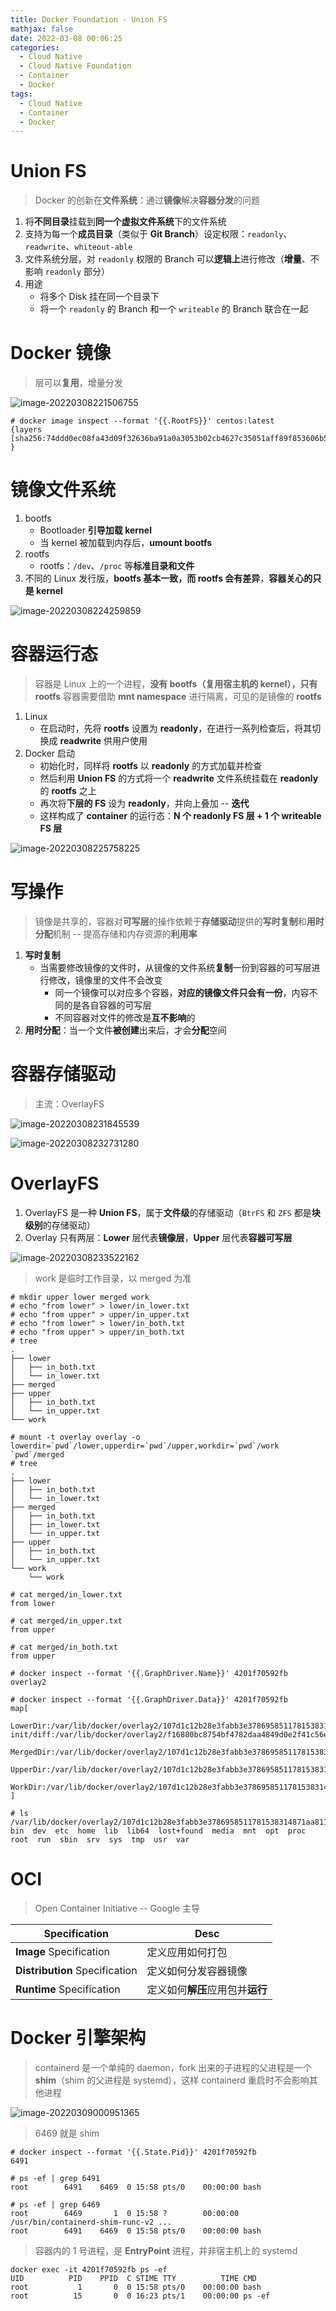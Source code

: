 ```yaml
---
title: Docker Foundation - Union FS
mathjax: false
date: 2022-03-08 00:06:25
categories:
  - Cloud Native
  - Cloud Native Foundation
  - Container
  - Docker
tags:
  - Cloud Native
  - Container
  - Docker
---
```


# Union FS

> Docker 的创新在**文件系统**：通过**镜像**解决**容器分发**的问题

1. 将**不同目录**挂载到**同一个虚拟文件系统**下的文件系统
2. 支持为每一个**成员目录**（类似于 **Git Branch**）设定权限：`readonly`、`readwrite`、`whiteout-able`
3. 文件系统分层，对 `readonly` 权限的 Branch 可以**逻辑上**进行修改（**增量**、不影响 `readonly` 部分）
4. 用途
   - 将多个 Disk 挂在同一个目录下
   - 将一个 `readonly` 的 Branch 和一个 `writeable` 的 Branch 联合在一起

<!-- more -->

# Docker 镜像

> 层可以**复用**，增量分发

![image-20220308221506755](https://cnf-1253868755.cos.ap-guangzhou.myqcloud.com/docker/image-20220308221506755.png)

```
# docker image inspect --format '{{.RootFS}}' centos:latest
{layers [sha256:74ddd0ec08fa43d09f32636ba91a0a3053b02cb4627c35051aff89f853606b59] }
```

# 镜像文件系统

1. bootfs
   - Bootloader **引导加载 kernel**
   - 当 kernel 被加载到内存后，**umount bootfs**
2. rootfs
   - rootfs：`/dev`、`/proc` 等**标准目录和文件**
3. 不同的 Linux 发行版，**bootfs 基本一致，而 rootfs 会有差异**，**容器关心的只是 kernel**

![image-20220308224259859](https://cnf-1253868755.cos.ap-guangzhou.myqcloud.com/docker/image-20220308224259859.png)

# 容器运行态

> 容器是 Linux 上的一个进程，**没有 bootfs（复用宿主机的 kernel），只有 rootfs**
> 容器需要借助 **mnt namespace** 进行隔离，可见的是镜像的 **rootfs**

1. Linux
   - 在启动时，先将 **rootfs** 设置为 **readonly**，在进行一系列检查后，将其切换成 **readwrite** 供用户使用
2. Docker 启动
   - 初始化时，同样将 **rootfs** 以 **readonly** 的方式加载并检查
   - 然后利用 **Union FS** 的方式将一个 **readwrite** 文件系统挂载在 **readonly** 的 **rootfs** 之上
   - 再次将**下层的 FS** 设为 **readonly**，并向上叠加 -- **迭代**
   - 这样构成了 **container** 的运行态：**N 个 readonly FS 层 + 1 个 writeable FS 层**

![image-20220308225758225](https://cnf-1253868755.cos.ap-guangzhou.myqcloud.com/docker/image-20220308225758225.png)

# 写操作

> 镜像是共享的，容器对**可写层**的操作依赖于**存储驱动**提供的**写时复制**和**用时分配**机制 -- 提高存储和内存资源的**利用率**

1. **写时复制**
   - 当需要修改镜像的文件时，从镜像的文件系统**复制**一份到容器的可写层进行修改，镜像里的文件不会改变
     - 同一个镜像可以对应多个容器，**对应的镜像文件只会有一份**，内容不同的是各自容器的可写层
     - 不同容器对文件的修改是**互不影响**的
2. **用时分配**：当一个文件**被创建**出来后，才会**分配**空间

# 容器存储驱动

> 主流：OverlayFS

![image-20220308231845539](https://cnf-1253868755.cos.ap-guangzhou.myqcloud.com/docker/image-20220308231845539.png)

![image-20220308232731280](https://cnf-1253868755.cos.ap-guangzhou.myqcloud.com/docker/image-20220308232731280.png)

# OverlayFS

1. OverlayFS 是一种 **Union FS**，属于**文件级**的存储驱动（`BtrFS` 和 `ZFS` 都是**块级别**的存储驱动）
2. Overlay 只有两层：**Lower** 层代表**镜像层**，**Upper** 层代表**容器可写层**

![image-20220308233522162](https://cnf-1253868755.cos.ap-guangzhou.myqcloud.com/docker/image-20220308233522162.png)

> work 是临时工作目录，以 merged 为准

```
# mkdir upper lower merged work
# echo "from lower" > lower/in_lower.txt
# echo "from upper" > upper/in_upper.txt
# echo "from lower" > lower/in_both.txt
# echo "from upper" > upper/in_both.txt
# tree
.
├── lower
│   ├── in_both.txt
│   └── in_lower.txt
├── merged
├── upper
│   ├── in_both.txt
│   └── in_upper.txt
└── work

# mount -t overlay overlay -o lowerdir=`pwd`/lower,upperdir=`pwd`/upper,workdir=`pwd`/work `pwd`/merged
# tree
.
├── lower
│   ├── in_both.txt
│   └── in_lower.txt
├── merged
│   ├── in_both.txt
│   ├── in_lower.txt
│   └── in_upper.txt
├── upper
│   ├── in_both.txt
│   └── in_upper.txt
└── work
    └── work
    
# cat merged/in_lower.txt 
from lower

# cat merged/in_upper.txt 
from upper

# cat merged/in_both.txt 
from upper
```

```
# docker inspect --format '{{.GraphDriver.Name}}' 4201f70592fb
overlay2

# docker inspect --format '{{.GraphDriver.Data}}' 4201f70592fb
map[
  LowerDir:/var/lib/docker/overlay2/107d1c12b28e3fabb3e3786958511781538314871aa811d3c67167369ab34868-init/diff:/var/lib/docker/overlay2/f16880bc8754bf4782daa4849d0e2f41c56ec5c5e8bf8718efce67ca38a853de/diff 
  MergedDir:/var/lib/docker/overlay2/107d1c12b28e3fabb3e3786958511781538314871aa811d3c67167369ab34868/merged 
  UpperDir:/var/lib/docker/overlay2/107d1c12b28e3fabb3e3786958511781538314871aa811d3c67167369ab34868/diff 
  WorkDir:/var/lib/docker/overlay2/107d1c12b28e3fabb3e3786958511781538314871aa811d3c67167369ab34868/work
]

# ls /var/lib/docker/overlay2/107d1c12b28e3fabb3e3786958511781538314871aa811d3c67167369ab34868/merged 
bin  dev  etc  home  lib  lib64  lost+found  media  mnt  opt  proc  root  run  sbin  srv  sys  tmp  usr  var
```

# OCI

> Open Container Initiative -- Google 主导

| Specification                  | Desc                             |
| ------------------------------ | -------------------------------- |
| **Image** Specification        | 定义应用如何打包                 |
| **Distribution** Specification | 定义如何分发容器镜像             |
| **Runtime** Specification      | 定义如何**解压**应用包并**运行** |

# Docker 引擎架构

> containerd 是一个单纯的 daemon，fork 出来的子进程的父进程是一个 **shim**（shim 的父进程是 systemd），这样 containerd 重启时不会影响其他进程

![image-20220309000951365](https://cnf-1253868755.cos.ap-guangzhou.myqcloud.com/docker/image-20220309000951365.png)

> 6469 就是 shim

```
# docker inspect --format '{{.State.Pid}}' 4201f70592fb
6491

# ps -ef | grep 6491                                              
root        6491    6469  0 15:58 pts/0    00:00:00 bash

# ps -ef | grep 6469    
root        6469       1  0 15:58 ?        00:00:00 /usr/bin/containerd-shim-runc-v2 ...
root        6491    6469  0 15:58 pts/0    00:00:00 bash
```

> 容器内的 1 号进程，是 **EntryPoint** 进程，并非宿主机上的 systemd

```
docker exec -it 4201f70592fb ps -ef
UID          PID    PPID  C STIME TTY          TIME CMD
root           1       0  0 15:58 pts/0    00:00:00 bash
root          15       0  0 16:23 pts/1    00:00:00 ps -ef
```

